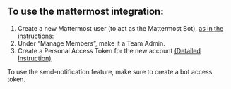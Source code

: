 ## To use the mattermost integration:

1. Create a new Mattermost user (to act as the Mattermost Bot), [as in the instructions:](https://developers.mattermost.com/integrate/reference/bot-accounts/) 
2. Under “Manage Members”, make it a Team Admin.
3. Create a Personal Access Token for the new account [(Detailed Instruction)](https://developers.mattermost.com/integrate/reference/personal-access-token/)

To use the send-notification feature, make sure to create a bot access token.
